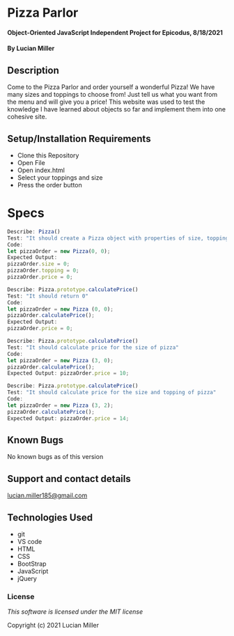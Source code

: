 # Pizza Parlor

#### Object-Oriented JavaScript Independent Project for Epicodus, 8/18/2021

#### By Lucian Miller

## Description

Come to the Pizza Parlor and order yourself a wonderful Pizza! We have many sizes and toppings to choose from! Just tell us what you want from the menu and will give you a price! This website was used to test the knowledge I have learned about objects so far and implement them into one cohesive site.

## Setup/Installation Requirements

* Clone this Repository
* Open File
* Open index.html
* Select your toppings and size
* Press the order button

# Specs

```js
Describe: Pizza()
Test: "It should create a Pizza object with properties of size, topping and price equaling 0"
Code: 
let pizzaOrder = new Pizza(0, 0);
Expected Output: 
pizzaOrder.size = 0;
pizzaOrder.topping = 0;
pizzaOrder.price = 0;

Describe: Pizza.prototype.calculatePrice()
Test: "It should return 0"
Code:
let pizzaOrder = new Pizza (0, 0);
pizzaOrder.calculatePrice();
Expected Output:
pizzaOrder.price = 0;

Describe: Pizza.prototype.calculatePrice()
Test: "It should calculate price for the size of pizza"
Code:
let pizzaOrder = new Pizza (3, 0);
pizzaOrder.calculatePrice();
Expected Output: pizzaOrder.price = 10;

Describe: Pizza.prototype.calculatePrice()
Test: "It should calculate price for the size and topping of pizza"
Code:
let pizzaOrder = new Pizza (3, 2);
pizzaOrder.calculatePrice();
Expected Output: pizzaOrder.price = 14;
```

## Known Bugs

No known bugs as of this version

## Support and contact details

lucian.miller185@gmail.com

## Technologies Used

* git
* VS code
* HTML
* CSS
* BootStrap
* JavaScript
* jQuery

### License

*This software is licensed under the MIT license*

Copyright (c) 2021 Lucian Miller
